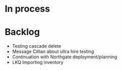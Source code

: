 # In process

# Backlog
-  Testing cascade delete
- Message Cillian about ultra hire testing
- Continuation with Northgate deployment/planning
- LKQ Importing inventory